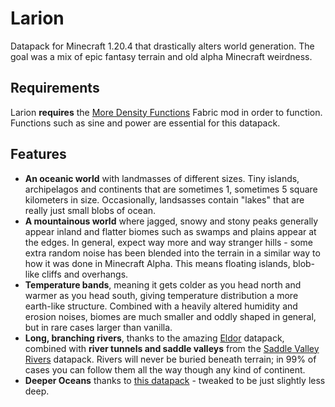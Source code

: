 # Larion


Datapack for Minecraft 1.20.4 that drastically alters world generation. The goal
was a mix of epic fantasy terrain and old alpha Minecraft weirdness.

## Requirements

Larion **requires** the [More Density
Functions](https://modrinth.com/mod/more-density-functions) Fabric mod in order
to function. Functions such as sine and power are essential for this datapack.

## Features

- **An oceanic world** with landmasses of different sizes. Tiny islands,
archipelagos and continents that are sometimes 1, sometimes 5 square kilometers
in size. Occasionally, landsasses contain "lakes" that are really just small
blobs of ocean.
- **A mountainous world** where jagged, snowy and stony peaks generally appear inland and flatter
biomes such as swamps and plains appear at the edges. In general, expect way more and way
stranger hills - some extra random noise has been blended into the terrain in a
similar way to how it was done in Minecraft Alpha. This means floating islands,
blob-like cliffs and overhangs.
- **Temperature bands**, meaning it gets colder as you head north and warmer as
  you head south, giving temperature distribution a more earth-like
structure. Combined with a heavily altered humidity and erosion noises, biomes
are much smaller and oddly shaped in general, but in rare cases larger than vanilla.
- **Long, branching rivers**, thanks to the amazing
[Eldor](https://www.planetminecraft.com/data-pack/eldor/) datapack, combined
with **river tunnels and saddle valleys** from the [Saddle Valley
Rivers](https://www.planetminecraft.com/data-pack/saddle-valley-rivers-canyons-and-underground-rivers-1-18-2-only/)
datapack. Rivers will never be buried beneath terrain; in 99% of cases you can
follow them all the way though any kind of continent.
- **Deeper Oceans** thanks to [this datapack](https://modrinth.com/datapack/deeper-oceans) - tweaked to be just slightly less deep.
